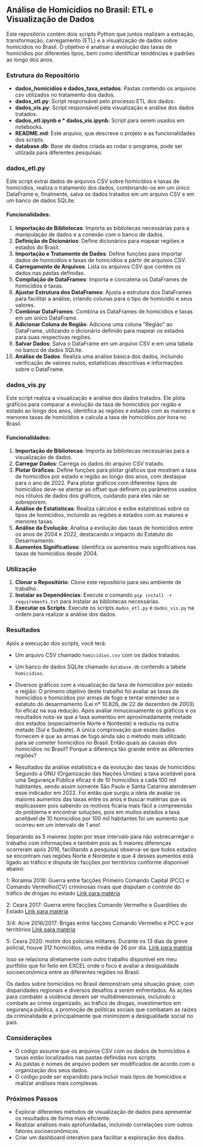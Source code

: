 ## Análise de Homicídios no Brasil: ETL e Visualização de Dados

Este repositório contém dois scripts Python que juntos realizam a extração, transformação, carregamento (ETL) e a visualização de dados sobre homicídios no Brasil. O objetivo é analisar a evolução das taxas de homicídios por diferentes tipos, bem como identificar tendências e padrões ao longo dos anos.

### Estrutura do Repositório

* **dados_homicidios e dados_taxa_estados**: Pastas contendo os arquivos csv utilizados no tratamento dos dados.
* **dados_etl.py**: Script responsável pelo processo ETL dos dados.
* **dados_vis.py**: Script responsável pela visualização e análise dos dados tratados.
* **dados_etl.ipynb e * **dados_vis.ipynb****: Script para serem usados em notebooks.
* **README.md**: Este arquivo, que descreve o projeto e as funcionalidades dos scripts.
* **database.db**: Base de dados criada ao rodar o programa, pode ser utilzada para diferentes pesquisas.

### dados_etl.py

Este script extrai dados de arquivos CSV sobre homicídios e taxas de homicídios, realiza o tratamento dos dados, combinando-os em um único DataFrame e, finalmente, salva os dados tratados em um arquivo CSV e em um banco de dados SQLite.

#### Funcionalidades:

1. **Importação de Bibliotecas**: Importa as bibliotecas necessárias para a manipulação de dados e a conexão com o banco de dados.
2. **Definição de Dicionários**: Define dicionários para mapear regiões e estados do Brasil.
3. **Importação e Tratamento de Dados**: Define funções para importar dados de homicídios e taxas de homicídios a partir de arquivos CSV.
4. **Carregamento de Arquivos**: Lista os arquivos CSV que contém os dados nas pastas definidas.
5. **Compilação de DataFrames**: Importa e concatena os DataFrames de homicídios e taxas.
6. **Ajustar Estrutura dos DataFrames**: Ajusta a estrutura dos DataFrames para facilitar a análise, criando colunas para o tipo de homicídio e seus valores.
7. **Combinar DataFrames**: Combina os DataFrames de homicídios e taxas em um único DataFrame.
8. **Adicionar Coluna de Região**: Adiciona uma coluna "Região" ao DataFrame, utilizando o dicionário definido para mapear os estados para suas respectivas regiões.
9. **Salvar Dados**: Salva o DataFrame em um arquivo CSV e em uma tabela no banco de dados SQLite.
10. **Análise de Dados**: Realiza uma análise básica dos dados, incluindo verificação de valores nulos, estatísticas descritivas e informações sobre o DataFrame.

### dados_vis.py

Este script realiza a visualização e análise dos dados tratados. Ele plota gráficos para comparar a evolução da taxa de homicídios por região e estado ao longo dos anos, identifica as regiões e estados com as maiores e menores taxas de homicídios e calcula a taxa de homicídios por hora no Brasil.

#### Funcionalidades:

1. **Importação de Bibliotecas**: Importa as bibliotecas necessárias para a visualização de dados.
2. **Carregar Dados**: Carrega os dados do arquivo CSV tratado.
3. **Plotar Gráficos**: Define funções para plotar gráficos que mostram a taxa de homicídios por estado e região ao longo dos anos, com destaque para o ano de 2022. Para plotar gráficos com diferentes tipos de homicídios deve-se atentar ao offset que definem os parâmetros usados nos rótulos de dados dos gráficos, cuidando para eles não se sobreporem.
4. **Análise de Estatísticas**: Realiza cálculos e exibe estatísticas sobre os tipos de homicídios, incluindo as regiões e estados com as maiores e menores taxas.
5. **Análise da Evolução**: Analisa a evolução das taxas de homicídios entre os anos de 2004 e 2022, destacando o impacto do Estatuto do Desarmamento.
6. **Aumentos Significativos**: Identifica os aumentos mais significativos nas taxas de homicídios desde 2004.

### Utilização

1. **Clonar o Repositório**: Clone este repositório para seu ambiente de trabalho.
2. **Instalar as Dependências**: Execute o comando `pip install -r requirements.txt` para instalar as bibliotecas necessárias.
3. **Executar os Scripts**: Execute os scripts `dados_etl.py` e `dados_vis.py` na ordem para realizar a análise dos dados.

### Resultados 

Após a execução dos scripts, você terá:

* Um arquivo CSV chamado `homicidios.csv` com os dados tratados.
* Um banco de dados SQLite chamado `database.db` contendo a tabela `homicidios`.
* Diversos gráficos com a visualização da taxa de homicídios por estado e região:
O primeiro objetivo deste trabalho foi avaliar as taxas de homicídios e homicídios por armas de fogo e tentar entender se o estatuto do desarmamento (Lei nº 10.826, de 22 de dezembro de 2003) foi eficaz na sua redução.
Após avaliar minuciosamente os gráficos e os resultados nota-se que a taxa aumentou em aproximadamente metade dos estados (especialmente Norte e Nordeste) e reduziu na outra metade (Sul e Sudeste). A única comprovação que esses dados fornecem é que as armas de fogo ainda são o método mais utilizado para se cometer homicídios no Brasil. Então quais as causas dos homicídios no Brasil? Porque a diferença tão grande entre as diferentes regiões?

* Resultados da análise estatística e da evolução das taxas de homicídios:
Segundo a ONU (Organização das Nações Unidas) a taxa aceitável para uma Segurança Pública eficaz é de 10 homicídios a cada 100 mil habitantes, sendo assim somente São Paulo e Santa Catarina atenderam esse indicador em 2022.
Foi então que surgiu a ideia de avaliar os maiores aumentos das taxas entre os anos e buscar matérias que os explicassem pois sabendo os motivos ficaria mais fácil a compreensão do problema e encontrar soluções, pois em muitos estados a taxa aceitável de 10 homicidios por 100 mil habitantes foi um aumento que ocorreu em um intervalo de 1 ano!

Separando as 5 maiores (optei por esse intervalo para não sobrecarregar o trabalho com informações e também pois as 5 maiores diferenças ocorreram após 2016, facilitando a pesquisa) observa-se que todos estados se encontram nas regiões Norte e Nordeste e que 4 desses aumentos está ligado ao tráfico e disputa de facções por territórios conforme disponível abaixo:

1: Roraima 2018: Guerra entre facções Primeiro Comando Capital (PCC) e Comando Vermelho(CV) criminosas rivais que disputam o controle do tráfico de drogas no estado
[Link para matéria](https://g1.globo.com/rr/roraima/noticia/2019/02/27/roraima-e-o-estado-com-maior-numero-de-mortes-violentas-no-brasil-em-2018.ghtml)

2: Ceara 2017: Guerra entre facções Comando Vermelho e Guardiões do Estado [Link para matéria](https://diariodonordeste.verdesmares.com.br/seguranca/guerra-entre-faccao-local-e-comando-vermelho-e-motivada-pelo-trafico-1.1886687)

3/4: Acre 2016/2017: Brigas entre facções Comando Vermelho e PCC e por territórios [Link para matéria](https://www.bbc.com/portuguese/brasil-42783116#:~:text=Guerra%20de%20fac%C3%A7%C3%B5es%20torna%20Rio%20Branco%2C%20no%20Acre%2C,dos%20Estados%20que%20mais%20aprisionam%20no%20pa%C3%ADs%20)

5: Ceara 2020: motim dos policiais militares. Durante os 13 dias da greve policial, houve 312 homicídios, uma média de 26 por dia. [Link para matéria](https://g1.globo.com/ce/ceara/noticia/2021/02/12/ceara-e-o-estado-com-maior-aumento-dos-homicidios-em-2020.ghtml)

Isso se relaciona diretamente com outro trabalho disponível em meu portfólio que foi feito em EXCEL onde o foco é avaliar a desigualdade socioeconômica entre as diferentes regiões no Brasil. 

Os dados sobre homicídios no Brasil demonstram uma situação grave, com disparidades regionais e diversos desafios a serem enfrentados. As ações para combater a violência devem ser multidimensionais, incluindo o combate ao crime organizado, ao tráfico de drogas, investimentos em segurança pública, a promoção de políticas sociais que combatam as raízes da criminalidade e principalmente que minimizem a desigualdade social no país.


### Considerações

* O código assume que os arquivos CSV com os dados de homicídios e taxas estão localizados nas pastas definidas nos scripts.
* As pastas e nomes de arquivo podem ser modificados de acordo com a organização dos seus dados.
* O código pode ser expandido para incluir mais tipos de homicídios e realizar análises mais complexas.

### Próximos Passos

* Explorar diferentes métodos de visualização de dados para apresentar os resultados de forma mais eficiente.
* Realizar análises mais aprofundadas, incluindo correlações com outros fatores socioeconômicos.
* Criar um dashboard interativo para facilitar a exploração dos dados. 